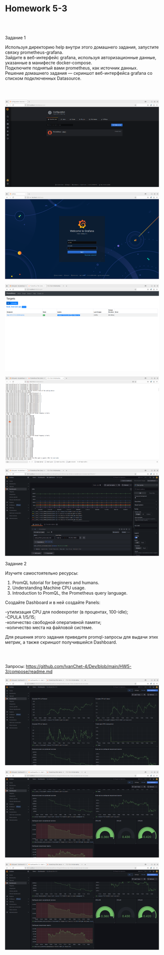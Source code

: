 <h1>Homework 5-3 </h1> <br>
<br>
<br>
Задание 1  <br>

Используя директорию help внутри этого домашнего задания, запустите связку prometheus-grafana.  <br>
Зайдите в веб-интерфейс grafana, используя авторизационные данные, указанные в манифесте docker-compose.  <br>
Подключите поднятый вами prometheus, как источник данных.  <br>
Решение домашнего задания — скриншот веб-интерфейса grafana со списком подключенных Datasource.  <br>
    
 <br><br>

![data source](https://github.com/IvanChet-4/Dev/blob/main/images/Homework%205-3/1.png)

![main page](https://github.com/IvanChet-4/Dev/blob/main/images/Homework%205-3/0.png)

![prometheus](https://github.com/IvanChet-4/Dev/blob/main/images/Homework%205-3/2.png)

![metrics](https://github.com/IvanChet-4/Dev/blob/main/images/Homework%205-3/3.png)

![viget](https://github.com/IvanChet-4/Dev/blob/main/images/Homework%205-3/4.png)



Задание 2  <br>

Изучите самостоятельно ресурсы:  <br>

1. PromQL tutorial for beginners and humans.  <br>
2. Understanding Machine CPU usage.  <br>
3. Introduction to PromQL, the Prometheus query language.  <br>

Создайте Dashboard и в ней создайте Panels:  <br>

-утилизация CPU для nodeexporter (в процентах, 100-idle);  <br>
-CPULA 1/5/15;  <br>
-количество свободной оперативной памяти;  <br>
-количество места на файловой системе.  <br>

Для решения этого задания приведите promql-запросы для выдачи этих метрик, а также скриншот получившейся Dashboard.  <br>

 <br><br>

Запросы:  https://github.com/IvanChet-4/Dev/blob/main/HW5-3/compose/readme.md

![vigets om dashboard](https://github.com/IvanChet-4/Dev/blob/main/images/Homework%205-3/5.png)

![vigets om dashboard](https://github.com/IvanChet-4/Dev/blob/main/images/Homework%205-3/6.png)

![vigets om dashboard](https://github.com/IvanChet-4/Dev/blob/main/images/Homework%205-3/7.png)
